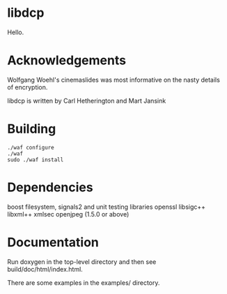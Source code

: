 libdcp
======

Hello.


Acknowledgements
================

Wolfgang Woehl's cinemaslides was most informative on the
nasty details of encryption.

libdcp is written by Carl Hetherington and Mart Jansink


Building
========

    ./waf configure
    ./waf
    sudo ./waf install


Dependencies
============

boost filesystem, signals2 and unit testing libraries
openssl
libsigc++
libxml++
xmlsec
openjpeg (1.5.0 or above)


Documentation
=============

Run doxygen in the top-level directory and then see build/doc/html/index.html.

There are some examples in the examples/ directory.
